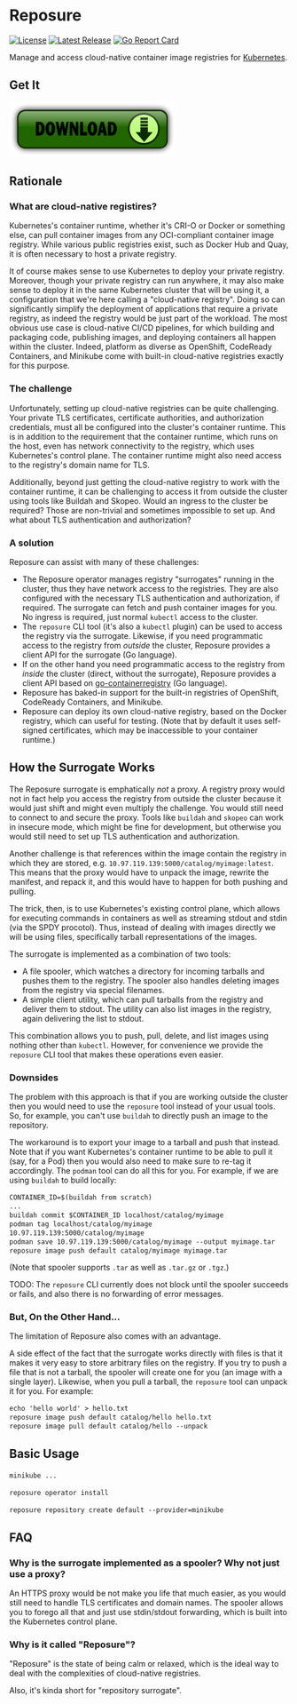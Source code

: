 Reposure
========

[![License](https://img.shields.io/badge/License-Apache%202.0-blue.svg)](https://opensource.org/licenses/Apache-2.0)
[![Latest Release](https://img.shields.io/github/release/tliron/reposure.svg)](https://github.com/tliron/reposure/releases/latest)
[![Go Report Card](https://goreportcard.com/badge/github.com/tliron/reposure)](https://goreportcard.com/report/github.com/tliron/reposure)

Manage and access cloud-native container image registries for [Kubernetes](https://kubernetes.io/).


Get It
------

[![Download](assets/media/download.png "Download")](https://github.com/tliron/reposure/releases)


Rationale
---------

### What are cloud-native registires?

Kubernetes's container runtime, whether it's CRI-O or Docker or something else, can pull container
images from any OCI-compliant container image registry. While various public registries exist, such
as Docker Hub and Quay, it is often necessary to host a private registry.

It of course makes sense to use Kubernetes to deploy your private registry. Moreover, though your
private registry can run anywhere, it may also make sense to deploy it in the same Kubernetes
cluster that will be using it, a configuration that we're here calling a "cloud-native registry".
Doing so can significantly simplify the deployment of applications that require a private registry,
as indeed the registry would be just part of the workload. The most obvious use case is cloud-native
CI/CD pipelines, for which building and packaging code, publishing images, and deploying containers
all happen within the cluster. Indeed, platform as diverse as OpenShift, CodeReady Containers, and
Minikube come with built-in cloud-native registries exactly for this purpose.

### The challenge

Unfortunately, setting up cloud-native registries can be quite challenging. Your private TLS
certificates, certificate authorities, and authorization credentials, must all be configured into
the cluster's container runtime. This is in addition to the requirement that the container runtime,
which runs on the host, even has network connectivity to the registry, which uses Kubernetes's
control plane. The container runtime might also need access to the registry's domain name for TLS.

Additionally, beyond just getting the cloud-native registry to work with the container runtime, it
can be challenging to access it from outside the cluster using tools like Buildah and Skopeo. Would
an ingress to the cluster be required? Those are non-trivial and sometimes impossible to set up. And
what about TLS authentication and authorization?

### A solution

Reposure can assist with many of these challenges:

* The Reposure operator manages registry "surrogates" running in the cluster, thus they have network
  access to the registries. They are also configured with the necessary TLS authentication and
  authorization, if required. The surrogate can fetch and push container images for you. No ingress
  is required, just normal `kubectl` access to the cluster.
* The `reposure` CLI tool (it's also a `kubectl` plugin) can be used to access the registry via the
  surrogate. Likewise, if you need programmatic access to the registry from *outside* the cluster,
  Reposure provides a client API for the surrogate (Go language).
* If on the other hand you need programmatic access to the registry from *inside* the cluster
  (direct, without the surrogate), Reposure provides a client API based on
  [go-containerregistry](https://github.com/google/go-containerregistry) (Go language).
* Reposure has baked-in support for the built-in registries of OpenShift, CodeReady Containers, and
  Minikube.
* Reposure can deploy its own cloud-native registry, based on the Docker registry, which can useful
  for testing. (Note that by default it uses self-signed certificates, which may be inaccessible
  to your container runtime.)


How the Surrogate Works
-----------------------

The Reposure surrogate is emphatically *not* a proxy. A registry proxy would not in fact help you
access the registry from outside the cluster because it would just shift and might even multiply the
challenge. You would still need to connect to and secure the proxy. Tools like `buildah` and `skopeo`
can work in insecure mode, which might be fine for development, but otherwise you would still need
to set up TLS authentication and authorization.

Another challenge is that references within the image contain the registry in which they are stored,
e.g. `10.97.119.139:5000/catalog/myimage:latest`. This means that the proxy would have to unpack the image,
rewrite the manifest, and repack it, and this would have to happen for both pushing and pulling.

The trick, then, is to use Kubernetes's existing control plane, which allows for executing commands
in containers as well as streaming stdout and stdin (via the SPDY procotol). Thus, instead of
dealing with images directly we will be using files, specifically tarball representations of the
images.

The surrogate is implemented as a combination of two tools:

* A file spooler, which watches a directory for incoming tarballs and pushes them to the registry.
  The spooler also handles deleting images from the registry via special filenames.
* A simple client utility, which can pull tarballs from the registry and deliver them to stdout.
  The utility can also list images in the registry, again delivering the list to stdout.

This combination allows you to push, pull, delete, and list images using nothing other than
`kubectl`. However, for convenience we provide the `reposure` CLI tool that makes these operations
even easier.

### Downsides

The problem with this approach is that if you are working outside the cluster then you would need to
use the `reposure` tool instead of your usual tools. So, for example, you can't use `buildah` to
directly push an image to the repository.

The workaround is to export your image to a tarball and push that instead. Note that if you want
Kubernetes's container runtime to be able to pull it (say, for a Pod) then you would also need to
make sure to re-tag it accordingly. The `podman` tool can do all this for you. For example, if we are
using `buildah` to build locally:

    CONTAINER_ID=$(buildah from scratch)
    ...
    buildah commit $CONTAINER_ID localhost/catalog/myimage
    podman tag localhost/catalog/myimage 10.97.119.139:5000/catalog/myimage
    podman save 10.97.119.139:5000/catalog/myimage --output myimage.tar
    reposure image push default catalog/myimage myimage.tar

(Note that spooler supports `.tar` as well as `.tar.gz` or `.tgz`.)

TODO: The `reposure` CLI currently does not block until the spooler succeeds or fails, and also there
is no forwarding of error messages.

### But, On the Other Hand...

The limitation of Reposure also comes with an advantage.

A side effect of the fact that the surrogate works directly with files is that it makes it very
easy to store arbitrary files on the registry. If you try to push a file that is not a tarball,
the spooler will create one for you (an image with a single layer). Likewise, when you pull a
tarball, the `reposure` tool can unpack it for you. For example:

    echo 'hello world' > hello.txt
    reposure image push default catalog/hello hello.txt
    reposure image pull default catalog/hello --unpack


Basic Usage
-----------

`minikube ...`

`reposure operator install`

`reposure repository create default --provider=minikube`





FAQ
---

### Why is the surrogate implemented as a spooler? Why not just use a proxy?

An HTTPS proxy would be not make you life that much easier, as you would still need to handle TLS
certificates and domain names. The spooler allows you to forego all that and just use stdin/stdout
forwarding, which is built into the Kubernetes control plane.

### Why is it called "Reposure"?

"Reposure" is the state of being calm or relaxed, which is the ideal way to deal with the
complexities of cloud-native registries.

Also, it's kinda short for "repository surrogate".

